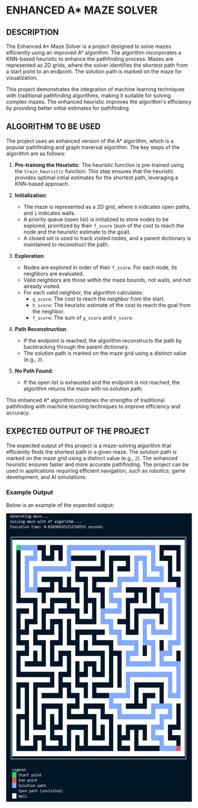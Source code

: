 # ENHANCED A* MAZE SOLVER

## DESCRIPTION
The Enhanced A* Maze Solver is a project designed to solve mazes efficiently using an improved A* algorithm. The algorithm incorporates a KNN-based heuristic to enhance the pathfinding process. Mazes are represented as 2D grids, where the solver identifies the shortest path from a start point to an endpoint. The solution path is marked on the maze for visualization.

This project demonstrates the integration of machine learning techniques with traditional pathfinding algorithms, making it suitable for solving complex mazes. The enhanced heuristic improves the algorithm's efficiency by providing better initial estimates for pathfinding.

## ALGORITHM TO BE USED
The project uses an enhanced version of the A* algorithm, which is a popular pathfinding and graph traversal algorithm. The key steps of the algorithm are as follows:

1. **Pre-training the Heuristic**: The heuristic function is pre-trained using the `train_heuristic` function. This step ensures that the heuristic provides optimal initial estimates for the shortest path, leveraging a KNN-based approach.

2. **Initialization**:
   - The maze is represented as a 2D grid, where `0` indicates open paths, and `1` indicates walls.
   - A priority queue (open list) is initialized to store nodes to be explored, prioritized by their `f_score` (sum of the cost to reach the node and the heuristic estimate to the goal).
   - A closed set is used to track visited nodes, and a parent dictionary is maintained to reconstruct the path.

3. **Exploration**:
   - Nodes are explored in order of their `f_score`. For each node, its neighbors are evaluated.
   - Valid neighbors are those within the maze bounds, not walls, and not already visited.
   - For each valid neighbor, the algorithm calculates:
     - `g_score`: The cost to reach the neighbor from the start.
     - `h_score`: The heuristic estimate of the cost to reach the goal from the neighbor.
     - `f_score`: The sum of `g_score` and `h_score`.

4. **Path Reconstruction**:
   - If the endpoint is reached, the algorithm reconstructs the path by backtracking through the parent dictionary.
   - The solution path is marked on the maze grid using a distinct value (e.g., `2`).

5. **No Path Found**:
   - If the open list is exhausted and the endpoint is not reached, the algorithm returns the maze with no solution path.

This enhanced A* algorithm combines the strengths of traditional pathfinding with machine learning techniques to improve efficiency and accuracy.

## EXPECTED OUTPUT OF THE PROJECT
The expected output of this project is a maze-solving algorithm that efficiently finds the shortest path in a given maze. The solution path is marked on the maze grid using a distinct value (e.g., `2`). The enhanced heuristic ensures faster and more accurate pathfinding. The project can be used in applications requiring efficient navigation, such as robotics, game development, and AI simulations.

### Example Output
Below is an example of the expected output:

![Example Output](assets/eg_output.png "Example of a Solved Maze")